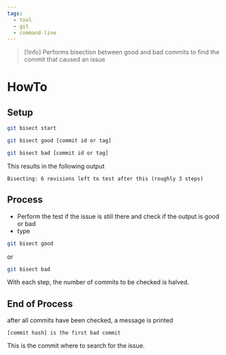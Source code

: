 ```yaml
---
tags:
  - tool
  - git
  - command-line
---
```


> [!info] Performs bisection between good and bad commits to find the commit that caused an issue

# HowTo

## Setup

```bash
git bisect start
```

```bash
git bisect good [commit id or tag]
```

```bash
git bisect bad [commit id or tag]
```

This results in the following output

```
Bisecting: 6 revisions left to test after this (roughly 3 steps)
```

## Process

- Perform the test if the issue is still there and check if the output is good or bad
- type

```bash
git bisect good
```

or

```bash
git bisect bad
```

With each step, the number of commits to be checked is halved.

## End of Process

after all commits have been checked, a message is printed

```
[commit hash] is the first bad commit
```

This is the commit where to search for the issue.
